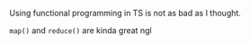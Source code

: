 Using functional programming in TS is not as bad as I thought. 

`map()` and `reduce()` are kinda great ngl